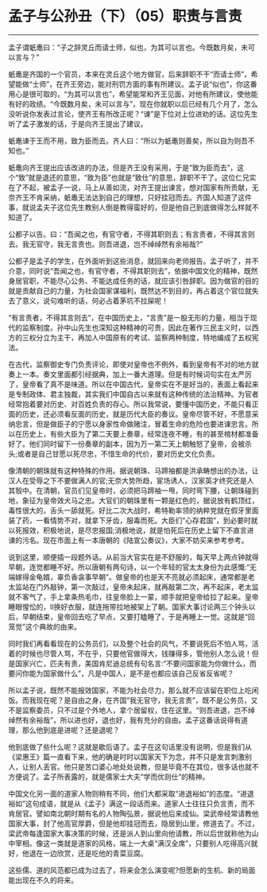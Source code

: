 # 孟子与公孙丑（下）（05）职责与言责

------

孟子谓蚔鼃曰：“子之辞灵丘而请士师，似也，为其可以言也。今既数月矣，未可以言与？”

蚔鼃是齐国的一个官员，本来在灵丘这个地方做官，后来辞职不干“而请士师”，希望能做“士师”，在齐王旁边，能对刑罚方面的事有所建议。孟子说“似也”，你这番用心是很可取的，“为其可以言也”，希望能常和齐王见面，对他有所建议，使他能有好的政绩。“今既数月矣，未可以言与”，现在你就职以后已经有几个月了，怎么没听说你发表过言论，使齐王有所改正呢？“谏”是下位对上位进劝的话。这位先生听了孟子激发的话，于是向齐王提出了建议。

蚔鼃谏于王而不用，致为臣而去。齐人曰：“所以为蚔鼃则善矣，所以自为则吾不知也。”

蚔鼃向齐王提出应该改进的办法，但是齐王没有采用，于是“致为臣而去”，这个“致”就是退还的意思，“致为臣”也就是“致仕”的意思，辞职不干了。这位仁兄实在了不起，被孟子一说，马上从善如流，对齐王提出谏言，想对国家有所贡献，无奈齐王不肯采纳，蚔鼃无法达到自己的理想，只好挂冠而去。齐国人知道了这件事，就说孟夫子这位先生教别人倒是教得蛮好的，但是他自己到底做得怎么样就不知道了。

公都子以告。曰：“吾闻之也，有官守者，不得其职则去；有言责者，不得其言则去。我无官守，我无言责也。则吾进退，岂不绰绰然有余裕哉?”

公都子是孟子的学生，在外面听到这些消息，就回来向老师报告。孟子听了，并不介意，同时说“吾闻之也，有官守者，不得其职则去”，依据中国文化的精神，既然身居官职，不能尽心公务、不能达成任务的话，就应该引咎辞职。因为做官的目的就是贡献自己的力量，为社会国家谋福利，既然达不到目的，再占着这个官位就失去了意义，说句难听的话，何必占着茅坑不拉屎呢！

“有言责者，不得其言则去”，在中国历史上，“言责”是一股无形的力量，相当于现代的监察制度。孙中山先生也深知这种精神的可贵，因此在著作三民主义时，以西方的三权分立为主干，再加人中国原有的考试、监察两种制度，特地编成了五权宪法。

在古代，监察御史专门负责评论，即使对皇帝也不例外，看到皇帝有不对的地方就奏上一本。奏文里面都引经据典，加上一番大道理。但是有时候词句实在太严厉了，皇帝看了真不是味道。所以在中国古代，皇帝实在不是好当的，表面上看起来是专制政体、君主独裁，其实我们中国自古以来就有这种传统的法治精神。为官者经常抱着要对历史、对百姓负责的存心。所以我常说，要懂中国历史，不能只看正面的历史，还必须看反面的历史，就是历代大臣的奏议。皇帝尽管不好，不愿意采纳忠言，但是做臣子的宁愿以身家性命做赌注，冒着生命的危险也要进谏忠言。所以在历史上，有些大臣为了第二天要上奏章，经常连夜不睡，有的甚至棺材都准备好了。他们同时留下一份奏章的副本，因为万一第二天上朝触怒了皇帝，会被杀头;或者是自己甘愿以死尽忠，不惜生命的代价，要对历史文化负责。

像清朝的朝珠就有这种特殊的作用。据说朝珠、马蹄袖都是洪承畴想出的办法，让汉人在受辱之下不要做满人的官;无奈大势所趋，宦场诱人，汉家英才终究还是人其彀中。在清朝，官员们见皇帝时，必须把马蹄袖一甩，同时弯下腰，让朝珠碰到地，象征为皇帝效犬马之忠。大官们的朝珠里有一颗是红色的，据说放有鹤顶红，毒性很大的，舌头一舔就死。好比二次大战时，希特勒率领的纳粹党就在假牙里面装了药，一看情势不对，就拿下牙齿，服毒而死。大臣们“心存君国”，到必要时就以死报效，积极地说，是尽忠报国;消极地说，就是怕死后在历史上留下不直言进谏的污名。现在市面上有一本唐朝的《陆宣公奏议》，大家不妨买来参考参考。

说到这里，顺便插一段题外话。从前当大官实在是不舒服的，每天早上两点钟就得早朝，连觉都睡不好。所以唐朝有两句诗，以一个年轻的官太太身份为此感慨:“无端嫁得金龟婿，辜负香衾事早朝”。做皇帝的也是天不亮就必须起床，通常都是老太监站在门外敲钟，第一次敲过，皇帝未起床，就再敲第二次，再不起床，老太监就不客气了，手上拿条热毛巾，往皇帝脸上一蒙，顺手就把皇帝给拉了起来。皇帝睡眼惺忪的，II换好衣服，就连拖带拉地被架上了朝。国家大事讨论两三个钟头以后，早朝结束，皇帝回去吃了早点，又要打瞌睡了，于是再睡上一觉。这就是“回笼觉”这个典故的由来。

同时我们再看看现在的公务员们，以及整个社会的风气，不要说死后不怕人骂，活着的时候也尽管人骂，不在乎，只要他官做得大，钱赚得多，管他别人怎么说！但是国家兴亡，匹夫有责，美国肯尼迪总统有句名言:“不要问国家能为你做什么，而要问你能为国家做什么”，凡是中国人，是不是也都应该自己反省反省呢？

所以孟子说，既然不能报效国家，不能为社会尽力，那么就不应该留在职位上吃闲饭。而我现在呢？是自由之身，在齐国“我无官守，我无言责”，既不是公务员，又不是监察委员，只不过是个外地人，拿个居留权，住在这里。“则吾进退，岂不绰绰然有余裕哉”，所以进也好，退也好，我有充分的自由。孟子这番话说得有道理，那么他到底是进呢？还是退呢？

他到底做了些什么呢？这就是歇后语了。孟子在这句话里没有说明，但是我们从《梁惠王》篇一直看下来，他的确是时时以国家天下为念，并不只是发言刺激别人，让别人丢官。他只是苦口婆心地处处说教，但是毕竟不在其位，很多话也就不方便说了。孟子所表露的，就是儒家士大夫“学而优则仕”的精神。

中国文化另一面的道家人物则稍有不同，他们大都采取“进退裕如”的态度。“进退裕如”这句成语，就是从《孟子》满这一段话而来。道家人士往往只负言责，而不肯居官。譬如南北朝时期有名的人物陶弘景，据说他后来成仙。梁武帝经常请教他国家大事，封了他高官厚爵，但是他却挂冠而去，隐居到山里，修道去了。不过，梁武帝每逢国家大事决策的时候，还是派人到山里向他请教，所以后世就称他为山中宰相。像这一类就是道家的风格，端上一大桌“满汉全席”，只要别人吃得高兴就好，他退在一边欣赏，还是吃他的青菜豆腐。

这些儒、道的风范都已成为过去了，将来会怎么演变呢?但愿新的生机、新的局面能出现在不久的将来。

